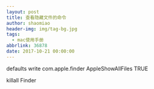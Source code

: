 ```yaml
---
layout: post
title: 查看隐藏文件的命令
author: shaomiao
header-img: img/tag-bg.jpg
tags:
  - mac使用手册
abbrlink: 36878
date: 2017-10-21 00:00:00
---
```

defaults write com.apple.finder AppleShowAllFiles TRUE

killall Finder
